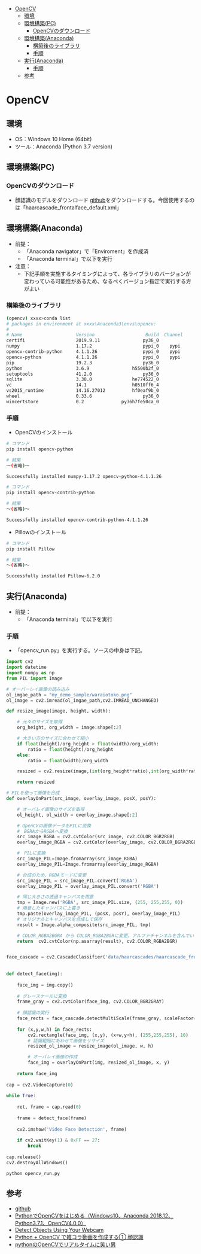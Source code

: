 
- [OpenCV](#opencv)
  - [環境](#%e7%92%b0%e5%a2%83)
  - [環境構築(PC)](#%e7%92%b0%e5%a2%83%e6%a7%8b%e7%af%89pc)
    - [OpenCVのダウンロード](#opencv%e3%81%ae%e3%83%80%e3%82%a6%e3%83%b3%e3%83%ad%e3%83%bc%e3%83%89)
  - [環境構築(Anaconda)](#%e7%92%b0%e5%a2%83%e6%a7%8b%e7%af%89anaconda)
    - [構築後のライブラリ](#%e6%a7%8b%e7%af%89%e5%be%8c%e3%81%ae%e3%83%a9%e3%82%a4%e3%83%96%e3%83%a9%e3%83%aa)
    - [手順](#%e6%89%8b%e9%a0%86)
  - [実行(Anaconda)](#%e5%ae%9f%e8%a1%8canaconda)
    - [手順](#%e6%89%8b%e9%a0%86-1)
  - [参考](#%e5%8f%82%e8%80%83)

# OpenCV
## 環境
- OS：Windows 10 Home (64bit)
- ツール：Anaconda (Python 3.7 version)
## 環境構築(PC)
### OpenCVのダウンロード
- 顔認識のモデルをダウンロード
[github](https://github.com/opencv/opencv)をダウンロードする。今回使用するのは「haarcascade_frontalface_default.xml」

## 環境構築(Anaconda)
- 前提：
  -  「Anaconda navigator」で「Enviroment」を作成済
  -  「Anaconda terminal」で以下を実行
- 注意：
  - 下記手順を実施するタイミングによって、各ライブラリのバージョンが変わっている可能性があるため、なるべくバージョン指定で実行する方がよい
### 構築後のライブラリ
```sh
(opencv) xxxx>conda list
# packages in environment at xxxx\Anaconda3\envs\opencv:
#
# Name                    Version                   Build  Channel
certifi                   2019.9.11                py36_0
numpy                     1.17.2                   pypi_0    pypi
opencv-contrib-python     4.1.1.26                 pypi_0    pypi
opencv-python             4.1.1.26                 pypi_0    pypi
pip                       19.2.3                   py36_0
python                    3.6.9                h5500b2f_0
setuptools                41.2.0                   py36_0
sqlite                    3.30.0               he774522_0
vc                        14.1                 h0510ff6_4
vs2015_runtime            14.16.27012          hf0eaf9b_0
wheel                     0.33.6                   py36_0
wincertstore              0.2              py36h7fe50ca_0
```
### 手順
- OpenCVのインストール
```sh
# コマンド
pip install opencv-python
```
```sh
# 結果
～(省略)～

Successfully installed numpy-1.17.2 opencv-python-4.1.1.26
```
```sh
# コマンド
pip install opencv-contrib-python
```
```sh
# 結果
～(省略)～

Successfully installed opencv-contrib-python-4.1.1.26
```
- Pillowのインストール
```sh
# コマンド
pip install Pillow
```
```sh
# 結果
～(省略)～

Successfully installed Pillow-6.2.0
```

## 実行(Anaconda)
- 前提：
  -  「Anaconda terminal」で以下を実行
### 手順
- 「opencv_run.py」を実行する。ソースの中身は下記。
```py
import cv2
import datetime
import numpy as np
from PIL import Image

# オーバーレイ画像の読み込み
ol_imgae_path = "my_demo_sample/waraiotoko.png"    
ol_image = cv2.imread(ol_imgae_path,cv2.IMREAD_UNCHANGED)

def resize_image(image, height, width):

    # 元々のサイズを取得
    org_height, org_width = image.shape[:2]

    # 大きい方のサイズに合わせて縮小
    if float(height)/org_height > float(width)/org_width:
        ratio = float(height)/org_height
    else:
        ratio = float(width)/org_width

    resized = cv2.resize(image,(int(org_height*ratio),int(org_width*ratio)))

    return resized    

# PILを使って画像を合成
def overlayOnPart(src_image, overlay_image, posX, posY):

    # オーバレイ画像のサイズを取得
    ol_height, ol_width = overlay_image.shape[:2]

    # OpenCVの画像データをPILに変換
    #　BGRAからRGBAへ変換
    src_image_RGBA = cv2.cvtColor(src_image, cv2.COLOR_BGR2RGB)
    overlay_image_RGBA = cv2.cvtColor(overlay_image, cv2.COLOR_BGRA2RGBA)

    #　PILに変換
    src_image_PIL=Image.fromarray(src_image_RGBA)
    overlay_image_PIL=Image.fromarray(overlay_image_RGBA)

    # 合成のため、RGBAモードに変更
    src_image_PIL = src_image_PIL.convert('RGBA')
    overlay_image_PIL = overlay_image_PIL.convert('RGBA')

    # 同じ大きさの透過キャンパスを用意
    tmp = Image.new('RGBA', src_image_PIL.size, (255, 255,255, 0))
    # 用意したキャンパスに上書き
    tmp.paste(overlay_image_PIL, (posX, posY), overlay_image_PIL)
    # オリジナルとキャンパスを合成して保存
    result = Image.alpha_composite(src_image_PIL, tmp)

    # COLOR_RGBA2BGRA から COLOR_RGBA2BGRに変更。アルファチャンネルを含んでいるとうまく動画に出力されない。
    return  cv2.cvtColor(np.asarray(result), cv2.COLOR_RGBA2BGR)


face_cascade = cv2.CascadeClassifier('data/haarcascades/haarcascade_frontalface_default.xml')
 
 
def detect_face(img):
 
    face_img = img.copy()
  
    # グレースケールに変換
    frame_gray = cv2.cvtColor(face_img, cv2.COLOR_BGR2GRAY)
    
    # 顔認識の実行
    face_rects = face_cascade.detectMultiScale(frame_gray, scaleFactor=1.1, minNeighbors=1, minSize=(1, 1))
 
    for (x,y,w,h) in face_rects:
        cv2.rectangle(face_img, (x,y), (x+w,y+h), (255,255,255), 10)
        # 認識範囲にあわせて画像をリサイズ
        resized_ol_image = resize_image(ol_image, w, h)

        # オーバレイ画像の作成
        face_img = overlayOnPart(img, resized_ol_image, x, y)
 
    return face_img
    
cap = cv2.VideoCapture(0)
 
while True:
 
    ret, frame = cap.read(0)
 
    frame = detect_face(frame)
    
    cv2.imshow('Video Face Detection', frame)
 
    if cv2.waitKey(1) & 0xFF == 27:
        break
 
cap.release()
cv2.destroyAllWindows()
```

```sh
python opencv_run.py
```

## 参考
- [github](https://github.com/opencv/opencv)
- [PythonでOpenCVをはじめる（Windows10、Anaconda 2018.12、Python3.7.1、OpenCV4.0.0）](https://qiita.com/SatoshiGachiFujimoto/items/94da93f88578b87f6a89)
- [Detect Objects Using Your Webcam](https://tensorflow-object-detection-api-tutorial.readthedocs.io/en/latest/camera.html)
- [Python + OpenCV で雑コラ動画を作成する① 顔認識](https://qiita.com/k_sui_14/items/5386db1a118103b1828f)
- [pythonのOpenCVでリアルタイムに笑い男](https://blanktar.jp/blog/2015/02/python-opencv-realtime-lauhgingman.html)
